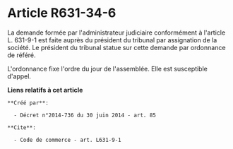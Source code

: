 # Article R631-34-6

La demande formée par l'administrateur judiciaire conformément à l'article L. 631-9-1 est faite auprès du président du
tribunal par assignation de la société. Le président du tribunal statue sur cette demande par ordonnance de référé. 

L'ordonnance fixe l'ordre du jour de l'assemblée. Elle est susceptible d'appel.

**Liens relatifs à cet article**

	**Créé par**:

	  - Décret n°2014-736 du 30 juin 2014 - art. 85

	**Cite**:

	  - Code de commerce - art. L631-9-1

